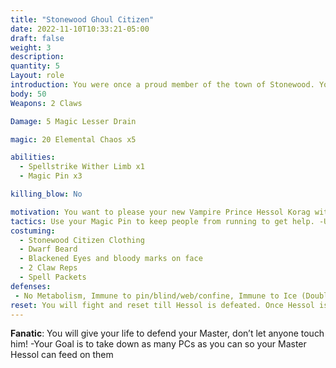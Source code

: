 ```yaml
---
title: "Stonewood Ghoul Citizen"
date: 2022-11-10T10:33:21-05:00
draft: false
weight: 3
description:
quantity: 5
Layout: role
introduction: You were once a proud member of the town of Stonewood. You were tricked by the Will-O-Wisp to coming into the darkness. When you arrived, Hessol gave you choice to join or die, you tried to run but he caught you and made you his new Ghoul. Life isn’t so bad under Hessol’s control, he is fairly nice to you and provides you with the basics so you don’t hate him but you don’t remember your previous life in Stonewood.
body: 50
Weapons: 2 Claws

Damage: 5 Magic Lesser Drain

magic: 20 Elemental Chaos x5

abilities: 
  - Spellstrike Wither Limb x1
  - Magic Pin x3

killing_blow: No

motivation: You want to please your new Vampire Prince Hessol Korag with fresh Ghouls to the newly formed “Stonewood Circle of Blood” Move at a normal speed after your foes and chase them if they try to flee. You are a sentient Undead so you play like a PC undead. 
tactics: Use your Magic Pin to keep people from running to get help. -Use your 20 Elemental Chaos packets to keep them moving and scattered. When people fall into your Lesser Drain carrier attack try to take them down in that 10 seconds to you can leave them for your Prince Hessol and chase the next victim
costuming: 
  - Stonewood Citizen Clothing
  - Dwarf Beard
  - Blackened Eyes and bloody marks on face
  - 2 Claw Reps
  - Spell Packets
defenses: 
 - No Metabolism, Immune to pin/blind/web/confine, Immune to Ice (Double taken from Flame), Healed by Chaos
reset: You will fight and reset till Hessol is defeated. Once Hessol is killed you must die still, use your current reset as your final reset. Go mad and start screaming!
---
```




**Fanatic**: You will give your life to defend your Master, don’t let anyone touch him! -Your Goal is to take down as many PCs as you can so your Master Hessol can feed on them



